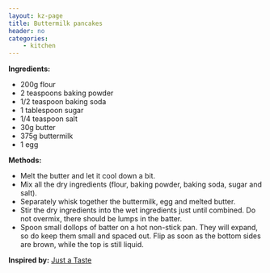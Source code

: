 ```yaml
---
layout: kz-page
title: Buttermilk pancakes
header: no
categories:
    - kitchen
---
```


**Ingredients:**

* 200g flour
* 2 teaspoons baking powder
* 1/2 teaspoon baking soda
* 1 tablespoon sugar
* 1/4 teaspoon salt
<nbsp></nbsp>
* 30g butter
* 375g buttermilk
* 1 egg

**Methods:**

* Melt the butter and let it cool down a bit.
* Mix all the dry ingredients (flour, baking powder, baking soda, sugar and salt).
* Separately whisk together the buttermilk, egg and melted butter. 
* Stir the dry ingredients into the wet ingredients just until combined. Do not overmix, there should be lumps in the batter.
* Spoon small dollops of batter on a hot non-stick pan. They will expand, so do keep them small and spaced out. Flip as soon as the bottom sides are brown, while the top is still liquid.

**Inspired by:** [Just a Taste](https://www.justataste.com/light-and-fluffy-buttermilk-pancakes-recipe/)
